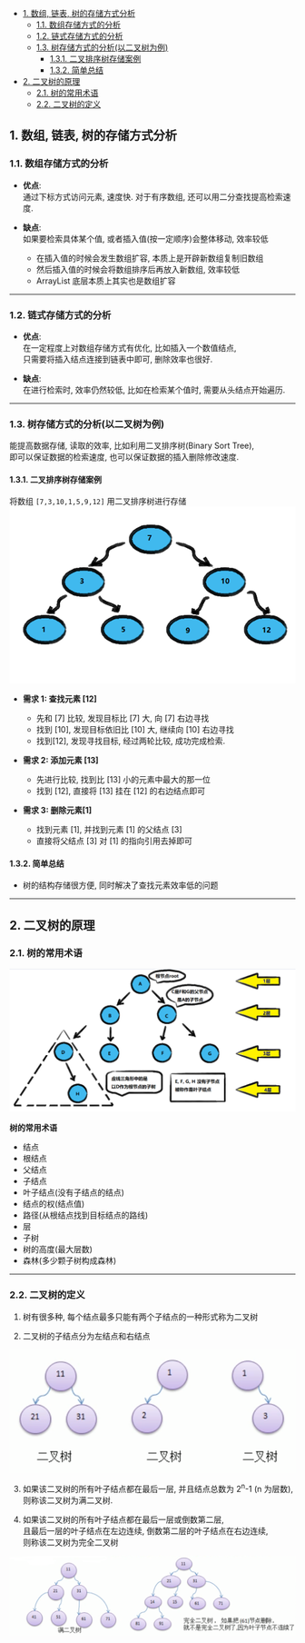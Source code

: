 <!-- TOC -->

- [1. 数组, 链表, 树的存储方式分析](#1-数组-链表-树的存储方式分析)
  - [1.1. 数组存储方式的分析](#11-数组存储方式的分析)
  - [1.2. 链式存储方式的分析](#12-链式存储方式的分析)
  - [1.3. 树存储方式的分析(以二叉树为例)](#13-树存储方式的分析以二叉树为例)
    - [1.3.1. 二叉排序树存储案例](#131-二叉排序树存储案例)
    - [1.3.2. 简单总结](#132-简单总结)
- [2. 二叉树的原理](#2-二叉树的原理)
  - [2.1. 树的常用术语](#21-树的常用术语)
  - [2.2. 二叉树的定义](#22-二叉树的定义)

<!-- /TOC -->

## 1. 数组, 链表, 树的存储方式分析

### 1.1. 数组存储方式的分析
- **优点**:  
  通过下标方式访问元素, 速度快. 对于有序数组, 还可以用二分查找提高检索速度.
  
- **缺点**:  
  如果要检索具体某个值, 或者插入值(按一定顺序)会整体移动, 效率较低  
    - 在插入值的时候会发生数组扩容, 本质上是开辟新数组复制旧数组
    - 然后插入值的时候会将数组排序后再放入新数组, 效率较低
    - ArrayList 底层本质上其实也是数组扩容

****

### 1.2. 链式存储方式的分析
- **优点**:  
  在一定程度上对数组存储方式有优化, 比如插入一个数值结点,  
  只需要将插入结点连接到链表中即可, 删除效率也很好.

- **缺点**:  
  在进行检索时, 效率仍然较低, 比如在检索某个值时, 需要从头结点开始遍历.

****

### 1.3. 树存储方式的分析(以二叉树为例)
能提高数据存储, 读取的效率, 比如利用二叉排序树(Binary Sort Tree),  
即可以保证数据的检索速度, 也可以保证数据的插入删除修改速度.

#### 1.3.1. 二叉排序树存储案例
将数组 `[7,3,10,1,5,9,12]` 用二叉排序树进行存储  
![二叉排序树](../99.images/2020-06-05-08-57-58.png)

- **需求 1: 查找元素 [12]**
  - 先和 [7] 比较, 发现目标比 [7] 大, 向 [7] 右边寻找
  - 找到 [10], 发现目标依旧比 [10] 大, 继续向 [10] 右边寻找
  - 找到[12], 发现寻找目标, 经过两轮比较, 成功完成检索.

- **需求 2: 添加元素 [13]**  
  - 先进行比较, 找到比 [13] 小的元素中最大的那一位
  - 找到 [12], 直接将 [13] 挂在 [12] 的右边结点即可

- **需求 3: 删除元素[1]**  
  - 找到元素 [1], 并找到元素 [1] 的父结点 [3]
  - 直接将父结点 [3] 对 [1] 的指向引用去掉即可

#### 1.3.2. 简单总结
- 树的结构存储很方便, 同时解决了查找元素效率低的问题

****

## 2. 二叉树的原理

### 2.1. 树的常用术语
![树示意图](../99.images/2020-06-07-16-14-38.png) 

**树的常用术语** 
- 结点
- 根结点
- 父结点
- 子结点
- 叶子结点(没有子结点的结点)
- 结点的权(结点值)
- 路径(从根结点找到目标结点的路线)
- 层
- 子树
- 树的高度(最大层数)
- 森林(多少颗子树构成森林)

****

### 2.2. 二叉树的定义
1) 树有很多种, 每个结点最多只能有两个子结点的一种形式称为二叉树

2) 二叉树的子结点分为左结点和右结点

![二叉树1](../99.images/2020-06-07-16-45-37.png)

3) 如果该二叉树的所有叶子结点都在最后一层, 并且结点总数为 2<sup>n</sup>-1 (n 为层数), 则称该二叉树为满二叉树.

4) 如果该二叉树的所有叶子结点都在最后一层或倒数第二层,  
   且最后一层的叶子结点在左边连续, 倒数第二层的叶子结点在右边连续,  
   则称该二叉树为完全二叉树

![二叉树2](../99.images/2020-06-07-16-52-15.png)